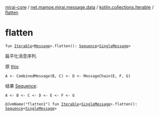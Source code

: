 [mirai-core](../../index.md) / [net.mamoe.mirai.message.data](../index.md) / [kotlin.collections.Iterable](index.md) / [flatten](./flatten.md)

# flatten

`fun `[`Iterable`](https://kotlinlang.org/api/latest/jvm/stdlib/kotlin.collections/-iterable/index.html)`<`[`Message`](../-message/index.md)`>.flatten(): `[`Sequence`](https://kotlinlang.org/api/latest/jvm/stdlib/kotlin.sequences/-sequence/index.html)`<`[`SingleMessage`](../-single-message/index.md)`>`

扁平化消息序列.

原 [this](flatten/-this-.md):

```
A <- CombinedMessage(B, C) <- D <- MessageChain(E, F, G)
```

结果 [Sequence](https://kotlinlang.org/api/latest/jvm/stdlib/kotlin.sequences/-sequence/index.html):

```
A <- B <- C <- D <- E <- F <- G
```

`@JvmName("flatten1") fun `[`Iterable`](https://kotlinlang.org/api/latest/jvm/stdlib/kotlin.collections/-iterable/index.html)`<`[`SingleMessage`](../-single-message/index.md)`>.flatten(): `[`Sequence`](https://kotlinlang.org/api/latest/jvm/stdlib/kotlin.sequences/-sequence/index.html)`<`[`SingleMessage`](../-single-message/index.md)`>`